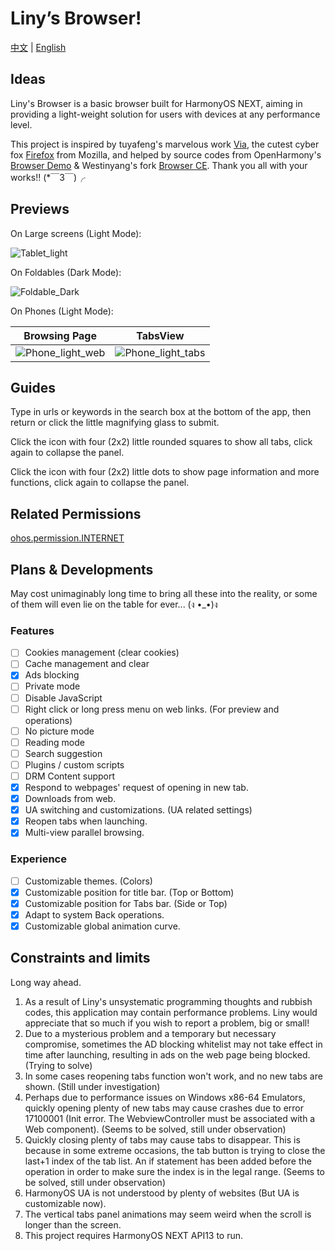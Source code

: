 # Liny’s Browser!

[中文](README.md) | [English](README_EN.md)

## Ideas

Liny's Browser is a basic browser built for HarmonyOS NEXT,
aiming in providing a light-weight solution for users
with devices at any performance level.

This project is inspired by
tuyafeng's marvelous work [Via](https://viayoo.com/),
the cutest cyber fox [Firefox](https://firefox.com/) from Mozilla,
and helped by source codes from OpenHarmony's
[Browser Demo](https://gitee.com/openharmony/applications_app_samples/tree/master/code/BasicFeature/Web/Browser)
& Westinyang's fork [Browser CE](https://gitee.com/westinyang/browser-ce).
Thank you all with your works!! (*￣3￣)╭

## Previews

On Large screens (Light Mode):

![Tablet_light](Examples/Tablet_light.png)

On Foldables (Dark Mode):

![Foldable_Dark](Examples/Foldable_dark.png)

On Phones (Light Mode):

|                  Browsing Page                   |                      TabsView                      |
|:------------------------------------------------:|:--------------------------------------------------:|
| ![Phone_light_web](Examples/Phone_light_web.png) | ![Phone_light_tabs](Examples/Phone_light_tabs.png) |

## Guides

Type in urls or keywords in the search box at the bottom of the app,
then return or click the little magnifying glass to submit.

Click the icon with four (2x2) little rounded squares to show all tabs,
click again to collapse the panel.

Click the icon with four (2x2) little dots to show page information and more functions,
click again to collapse the panel.

## Related Permissions

[ohos.permission.INTERNET](https://gitee.com/openharmony/docs/blob/master/zh-cn/application-dev/security/permission-list.md#ohospermissioninternet)

## Plans & Developments

May cost unimaginably long time to bring all these into the reality,
or some of them will even lie on the table for ever... (ง •_•)ง

### Features
- [ ] Cookies management (clear cookies)
- [ ] Cache management and clear
- [x] Ads blocking
- [ ] Private mode
- [ ] Disable JavaScript
- [ ] Right click or long press menu on web links. (For preview and operations)
- [ ] No picture mode
- [ ] Reading mode
- [ ] Search suggestion
- [ ] Plugins / custom scripts
- [ ] DRM Content support
- [x] Respond to webpages' request of opening in new tab.
- [x] Downloads from web.
- [x] UA switching and customizations. (UA related settings)
- [x] Reopen tabs when launching.
- [x] Multi-view parallel browsing.

### Experience

- [ ] Customizable themes. (Colors)
- [x] Customizable position for title bar. (Top or Bottom)
- [x] Customizable position for Tabs bar. (Side or Top)
- [x] Adapt to system Back operations.
- [x] Customizable global animation curve.

## Constraints and limits

Long way ahead.

1. As a result of Liny's unsystematic programming thoughts and rubbish codes, 
   this application may contain performance problems.
   Liny would appreciate that so much if you wish to report a problem, big or small!
2. Due to a mysterious problem and a temporary but necessary compromise,
   sometimes the AD blocking whitelist may not take effect in time after launching,
   resulting in ads on the web page being blocked. 
   (Trying to solve)
3. In some cases reopening tabs function won't work, and no new tabs are shown.
   (Still under investigation)
4. Perhaps due to performance issues on Windows x86-64 Emulators,
   quickly opening plenty of new tabs may cause crashes due to error
   17100001 (Init error. The WebviewController must be associated with a Web component).
   (Seems to be solved, still under observation)
5. Quickly closing plenty of tabs may cause tabs to disappear.
   This is because in some extreme occasions,
   the tab button is trying to close the last+1 index of the tab list.
   An if statement has been added before the operation
   in order to make sure the index is in the legal range.
   (Seems to be solved, still under observation)
6. HarmonyOS UA is not understood by plenty of websites (But UA is customizable now).
7. The vertical tabs panel animations may seem weird when the scroll is longer than the screen.
8. This project requires HarmonyOS NEXT API13 to run.